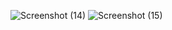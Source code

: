![Screenshot (14)](https://user-images.githubusercontent.com/76200523/181860722-1b436be0-699a-4caf-83db-4f735e5138a5.png)
![Screenshot (15)](https://user-images.githubusercontent.com/76200523/181860730-acf7e6ad-a79e-43d2-860d-853b7073bd2f.png)
